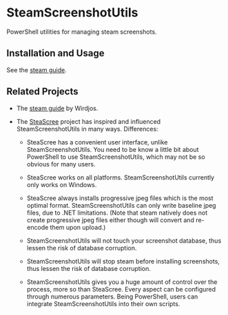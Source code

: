 # SteamScreenshotUtils

PowerShell utilities for managing steam screenshots.

## Installation and Usage

See the [steam guide](https://steamcommunity.com/sharedfiles/filedetails/?id=3341300704).

## Related Projects

* The [steam guide](https://steamcommunity.com/sharedfiles/filedetails/?id=1753474173)
  by Wirdjos.

* The [SteaScree](https://github.com/awthwathje/SteaScree) project
  has inspired and influenced SteamScreenshotUtils in many ways.
  Differences:

  - SteaScree has a convenient user interface, unlike SteamScreenshotUtils.
    You need to be know a little bit about PowerShell to use SteamScreenshotUtils,
    which may not be so obvious for many users.

  - SteaScree works on all platforms.
    SteamScreenshotUtils currently only works on Windows.

  - SteaScree always installs progressive jpeg files which is the most optimal format.
    SteamScreenshotUtils can only write baseline jpeg files, due to .NET limitations.
    (Note that steam natively does not create progressive jpeg files either
    though will convert and re-encode them upon upload.)

  - SteamScreenshotUtils will not touch your screenshot database,
    thus lessen the risk of database corruption.

  - SteamScreenshotUtils will stop steam before installing screenshots,
    thus lessen the risk of database corruption.

  - SteamScreenshotUtils gives you a huge amount of control over the process,
    more so than SteaScree.
    Every aspect can be configured through numerous parameters.
    Being PowerShell, users can integrate SteamScreenshotUtils into their own scripts.